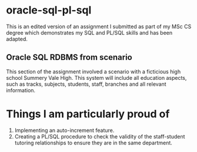 # oracle-sql-pl-sql
This is an edited version of an assignment I submitted as part of my MSc CS degree which demonstrates my SQL and PL/SQL skills and has been adapted.

## Oracle SQL RDBMS from scenario
This section of the assignment involved a scenario with a ficticious high school Summery Vale High. This system will include all education aspects, such as tracks, subjects, students, staff, branches and all relevant information.

# Things I am particularly proud of
1. Implementing an auto-increment feature.
2. Creating a PL/SQL procedure to check the validity of the staff-student tutoring relationships to ensure they are in the same department. 
